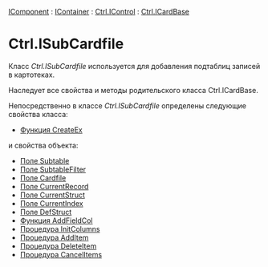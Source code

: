 ﻿---
Title: Компонент ISubCardfile
Link: Com.Ctrl.ISubCardfile
---

[IComponent](topic:Com.Custom.ComClasses.IComponent.Default) :
[IContainer](topic:Com.Custom.ComClasses.IContainer.Default) :
[Ctrl.IControl](topic:Com.Custom.ComClasses.Ctrl.IControl.Default) :
[Ctrl.ICardBase](topic:Com.Custom.ComClasses.Ctrl.ICardBase.Default)

# Ctrl.ISubCardfile

Класс *Ctrl.ISubCardfile* используется для добавления подтаблиц записей в картотеках.

Наследует все свойства и методы родительского класса Ctrl.ICardBase.

Непосредственно в классе *Ctrl.ISubCardfile* определены следующие свойства класса:
* [Функция CreateEx](CreateEx)

и свойства объекта:
* [Поле Subtable](Subtable)
* [Поле SubtableFilter](SubtableFilter)
* [Поле Cardfile](Cardfile)
* [Поле CurrentRecord](CurrentRecord)
* [Поле CurrentStruct](CurrentStruct)
* [Поле CurrentIndex](CurrentIndex)
* [Поле DefStruct](DefStruct)
* [Функция AddFieldCol](AddFieldCol)
* [Процедура InitColumns](InitColumns)
* [Процедура AddItem](AddItem)
* [Процедура DeleteItem](DeleteItem)
* [Процедура CancelItems](CancelItems)